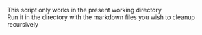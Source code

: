 This script only works in the present working directory
<br>
Run it in the directory with the markdown files you wish to cleanup recursively
